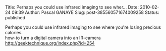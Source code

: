 Title: Perhaps you could use infrared imaging to see wher...
Date: 2010-02-24 09:39
Author: Pascal GANAYE
Slug: post-385560571674009258
Status: published

Perhaps you could use infrared imaging to see where you're losing precious calories.  
how-to turn a digital camera into an IR-camera  
http://geektechnique.org/index.php?id=254
